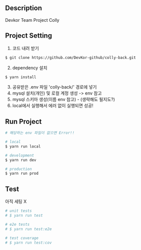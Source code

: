 ## Description

Devkor Team Project Colly

## Project Setting

1. 코드 내려 받기

```bash
$ git clone https://github.com/DevKor-github/colly-back.git
```

2. dependency 설치

```bash
$ yarn install
```

3. 공유받은 .env 파일 'colly-back/' 경로에 넣기
4. mysql 설치(개인) 및 로컬 계정 생성 -> env 참고
5. mysql 스키마 생성(이름 env 참고) - (생략해도 될지도?)
6. local에서 실행해서 에러 없이 실행되면 성공!

## Run Project

```bash
# 해당하는 env 파일이 없으면 Error!!

# local
$ yarn run local

# development
$ yarn run dev

# production
$ yarn run prod
```

## Test

아직 세팅 X

```bash
# unit tests
# $ yarn run test

# e2e tests
# $ yarn run test:e2e

# test coverage
# $ yarn run test:cov
```
